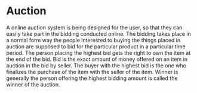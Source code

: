 # Auction
A online auction system is being designed for the user, so that they can easily take
part in the bidding conducted online. The bidding takes place in a normal form way
the people interested to buying the things placed in auction are supposed to bid for
the particular product in a particular time period. The person placing the highest
bid gets the right to own the item at the end of the bid. Bid is the exact amount of
money offered on an item in auction in the bid by seller. The buyer with the
highest bid is the one who finalizes the purchase of the item with the seller of the
item. Winner is generally the person offering the highest bidding amount is called
the winner of the auction.
